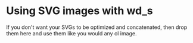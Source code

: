 # Using SVG images with wd_s

If you don't want your SVGs to be optimized and concatenated, then drop them here and use
them like you would any ol image.
